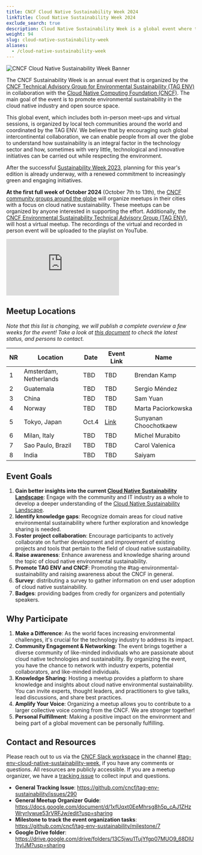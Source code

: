 ```yaml
---
title: CNCF Cloud Native Sustainability Week 2024
linkTitle: Cloud Native Sustainability Week 2024
exclude_search: true
description: Cloud Native Sustainability Week is a global event where the CNCF community organizes local meetings around the theme of Cloud Native Sustainability. The Cloud Native Sustainability Week will take place at the beginning week of October 2024.
weight: 94
slug: cloud-native-sustainability-week
aliases:
  - /cloud-native-sustainability-week
---
```


<p class="mt-5 mb-5"><img src="/images/cloud-native-sustainability-week-v1-logo.webp" alt="CNCF Cloud Native Sustainability Week Banner"></p>

The CNCF Sustainability Week is an annual event that is organized by the [CNCF Technical Advisory Group for Environmental Sustainability (TAG ENV)](http://github.com/cncf/tag-env-sustainability) in collaboration with the [Cloud Native Computing Foundation (CNCF)](http://cncf.io). The main goal of the event is to promote environmental sustainability in the cloud native industry and open source space.

This global event, which includes both in-person meet-ups and virtual sessions, is organized by local tech communities around the world and coordinated by the TAG ENV. We believe that by encouraging such global intercontinental collaboration, we can enable people from all over the globe to understand how sustainability is an integral factor in the technology sector and how, sometimes with very little, technological and innovative initiatives can be carried out while respecting the environment.

After the successful [Sustainability Week 2023](https://tag-env-sustainability.cncf.io/events/cloud-native-sustainability-week-2023/), planning for this year's edition is already underway, with a renewed commitment to increasingly green and engaging initiatives.

**At the first full week of October 2024** (October 7th to 13th), the [CNCF community groups around the globe](https://community.cncf.io/chapters/) will organize meetups in their cities with a focus on cloud native sustainability. These meetups can be organized by anyone interested in supporting the effort. Additionally, the [CNCF Environmental Sustainability Technical Advisory Group (TAG ENV)](http://github.com/cncf/tag-env-sustainability), will host a virtual meetup. The recordings of the virtual and recorded in person event will be uploaded to the playlist on YouTube.

<div class="embed-responsive embed-responsive-16by9"><iframe class="embed-responsive-item" src="https://www.youtube.com/embed/ezGSYtvQH2c?si=Qz5inM2pI4rHuerm" title="Sustainability Week 2024" frameborder="0" allow="accelerometer; autoplay; clipboard-write; encrypted-media; gyroscope; picture-in-picture; web-share" referrerpolicy="strict-origin-when-cross-origin" allowfullscreen></iframe></div>

## Meetup Locations

*Note that this list is changing, we will publish a complete overview a few weeks for the event! Take a look at [this document](https://docs.google.com/document/d/1xfUqxt0EeMhrsg8h5p_cAJ1ZHzWryrIywue53rVRFJw/edit?usp=sharing) to check the latest status, and persons to contact.*

<!-- cSpell:disable -->
| **NR** | **Location** | **Date** | **Event Link** | **Name** |
|---|---|---|---|---|
| 1 | Amsterdam, Netherlands | TBD | TBD | Brendan Kamp
| 2 | Guatemala | TBD | TBD | Sergio Méndez
| 3 | China | TBD | TBD | Sam Yuan
| 4 | Norway | TBD | TBD | Marta Paciorkowska
| 5 | Tokyo, Japan | Oct.4 | [Link](https://community.cncf.io/events/details/cncf-cloud-native-community-japan-presents-cncf-cloud-native-sustainability-week-2024-local-meetup-tokyo/) | Sunyanan Choochotkaew
| 6 | Milan, Italy | TBD | TBD |  Michel Murabito
| 7 | Sao Paulo, Brazil | TBD | TBD | Carol Valenica
| 8 | India | TBD | TBD | Saiyam
<!-- cSpell:enable -->

## Event Goals

1. **Gain better insights into the current [Cloud Native Sustainability Landscape](/landscape/)**: Engage with the community and IT industry as a whole to develop a deeper understanding of the [Cloud Native Sustainability Landscape](/landscape/).
2. **Identify knowledge gaps**: Recognize domain areas for cloud native environmental sustainability where further exploration and knowledge sharing is needed.
3. **Foster project collaboration**: Encourage participants to actively collaborate on further development and improvement of existing projects and tools that pertain to the field of cloud native sustainability.
4. **Raise awareness**: Enhance awareness and knowledge sharing around the topic of cloud native environmental sustainability.
5. **Promote TAG ENV and CNCF**: Promoting the #tag-environmental-sustainability and raising awareness about the CNCF in general.
6. **Survey**: distributing a survey to gather information on end user adoption of cloud native sustainability.
7. **Badges**: providing badges from credly for organizers and potentially speakers.

## Why Participate

1. **Make a Difference**: As the world faces increasing environmental challenges, it's crucial for the technology industry to address its impact.
2. **Community Engagement & Networking**: The event brings together a diverse community of like-minded individuals who are passionate about cloud native technologies and sustainability. By organizing the event, you have the chance to network with industry experts, potential collaborators, and like-minded individuals. 
3. **Knowledge Sharing**: Hosting a meetup provides a platform to share knowledge and insights about cloud native environmental sustainability. You can invite experts, thought leaders, and practitioners to give talks, lead discussions, and share best practices.
4. **Amplify Your Voice**: Organizing a meetup allows you to contribute to a larger collective voice coming from the CNCF. We are stronger together!
5. **Personal Fulfillment**: Making a positive impact on the environment and being part of a global movement can be personally fulfilling.

## Contact and Resources

Please reach out to us via the [CNCF Slack workspace](https://slack.cncf.io/) in the channel [#tag-env-cloud-native-sustainability-week](https://cloud-native.slack.com/archives/C06TCK5RXCG6), if you have any comments or questions. All resources are publicly accessible.
If you are a meetup organizer, we have a [tracking issue](https://github.com/cncf/tag-env-sustainability/issues/290) to collect input and questions.

* **General Tracking Issue**: <https://github.com/cncf/tag-env-sustainability/issues/290>
* **General Meetup Organizer Guide**: <https://docs.google.com/document/d/1xfUqxt0EeMhrsg8h5p_cAJ1ZHzWryrIywue53rVRFJw/edit?usp=sharing>
* **Milestone to track the event organization tasks**: <https://github.com/cncf/tag-env-sustainability/milestone/7>
* **Google Drive folder**: <https://drive.google.com/drive/folders/13C5jwu1TujYfgp07MUO9_68DlU1tylJM?usp=sharing>
